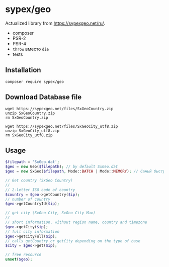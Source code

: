 # sypex/geo

Actualized library from <https://sypexgeo.net/ru/>.

- composer
- PSR-2
- PSR-4
- `throw` вместо `die`
- tests

## Installation

```
composer require sypex/geo
```

## Download Database file


```shell
wget https://sypexgeo.net/files/SxGeoCountry.zip
unzip SxGeoCountry.zip
rm SxGeoCountry.zip

wget https://sypexgeo.net/files/SxGeoCity_utf8.zip
unzip SxGeoCity_utf8.zip
rm SxGeoCity_utf8.zip
```

## Usage

```php
$filepath = 'SxGeo.dat';
$geo = new Geo($filepath); // by default SxGeo.dat
$geo = new SxGeo($filepath, Mode::BATCH | Mode::MEMORY); // Самый быстрый режим пакетной обработки

// Get country (SxGeo Country)
//
// 2-letter ISO code of country
$country = $geo->getCountry($ip);
// number of country
$geo->getCountryId($ip);

// get city (SxGeo City, SxGeo City Max)
//
// short information, without region name, country and timezone
$geo->getCity($ip);
// full city information
$geo->getCityFull($ip);
// calls getCountry or getCity depending on the type of base
$city = $geo->get($ip);

// free resource
unset($geo);
```
